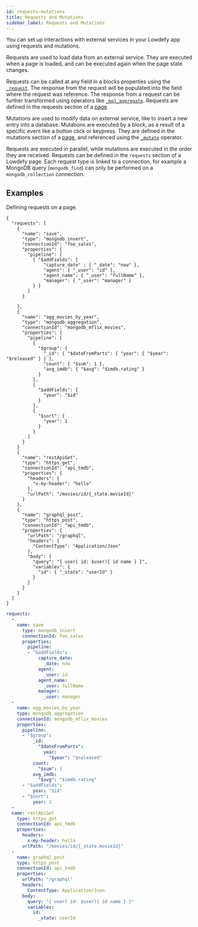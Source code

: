 ```yaml
---
id: requests-mutations
title: Requests and Mutations
sidebar_label: Requests and Mutations
---
```


You can set up interactions with external services in your Lowdefy app using requests and mutations.

Requests are used to load data from an external service. They are executed when a page is loaded, and can be executed again when the page state changes.

Requests can be called at any field in a blocks properties using the [`_request`](operators/request.md). The response from the request will be populated into the field where the request was reference. The response from a request can be further transformed using operators like [`_mql_aggregate`](operators/request.md). Requests are defined in the requests section of a [page](concepts/pages.md).


Mutations are used to modify data on external service, like to insert a new entry into a database. Mutations are executed by a block, as a result of a specific event like a button click or keypress. They are defined in the mutations section of a [page](concepts/pages.md), and referenced using the [`_mutate`](operators/mutate.md) operator.

Requests are executed in parallel, while mutations are executed in the order they are received.
Requests can be defined in the `requests` section of a Lowdefy page. Each request type is linked to a connection, for example a MongoDB query (`mongodb_find`) can only be performed on a `mongodb_collection` connection.

## Examples

Defining requests on a page.
<!--DOCUSAURUS_CODE_TABS-->
<!--JSON-->
```json5
{
  "requests": [
    {
      "name": "save",
      "type": "mongodb_insert",
      "connectionId": "foo_sales",
      "properties": {
        "pipeline": [
          { "$addFields": {
              "capture_date" : { "_date": "now" },
              "agent": { "_user": "id" },
              "agent_name": { "_user": "fullName" },
              "manager": { "_user": "manager" }
          } }
        ]
      }

    },
    {
      "name": "agg_movies_by_year",
      "type": "mongodb_aggregation",
      "connectionId": "mongodb_mflix_movies",
      "properties": {
        "pipeline": [
          {
            "$group": {
              "_id": { "$dateFromParts": { "year": { "$year": "$released" } } },
              "count": { "$sum": 1 },
              "avg_imdb": { "$avg": "$imdb.rating" }
            }
          },
          {
            "$addFields": {
              "year": "$id"  
            }
          },
          {
            "$sort": {
              "year": 1
            }
          }
        ]
      }
    }
    {
      "name": "restApiGet",
      "type": "https_get",
      "connectionId": "api_tmdb",
      "properties": {
        "headers": {
          "x-my-header": "hello"
        },
        "urlPath": "/movies/id/{_state.movieId}"
      }
    },
    {
      "name": "graphql_post",
      "type": "https_post",
      "connectionId": "api_tmdb",
      "properties": {
        "urlPath": "/graphql",
        "headers": {
          "ContentType": "Application/Json"
        },
        "body": {
          "query": "{ user( id: $user){ id name } }",
          "variables": {
            "id": { "_state": "userId" }
          }
        }
      }
    }
  ]
}
```
<!--YAML-->
```yaml
requests:
  -
    name: save
      type: mongodb_insert
      connectionId: foo_sales
      properties:
        pipeline:
        - "$addFields":
            capture_date:
              _date: now
            agent:
              _user: id
            agent_name:
              _user: fullName
            manager:
              _user: manager
  -
    name: agg_movies_by_year
    type: mongodb_aggregation
    connectionId: mongodb_mflix_movies
    properties:
      pipeline:
      - "$group":
          _id:
            "$dateFromParts":
              year:
                "$year": "$released"
          count:
            "$sum": 1
          avg_imdb:
            "$avg": "$imdb.rating"
      - "$addFields":
          year: "$id"
      - "$sort":
          year: 1
  -
  name: restApiGet
    type: https_get
    connectionId: api_tmdb
    properties:
      headers:
        x-my-header: hello
      urlPath: "/movies/id/{_state.movieId}"
  -
    name: graphql_post
    type: https_post
    connectionId: api_tmdb
    properties:
      urlPath: "/graphql"
      headers:
        ContentType: Application/Json
      body:
        query: "{ user( id: $user){ id name } }"
        variables:
          id:
            _state: userId
```
<!--END_DOCUSAURUS_CODE_TABS-->
